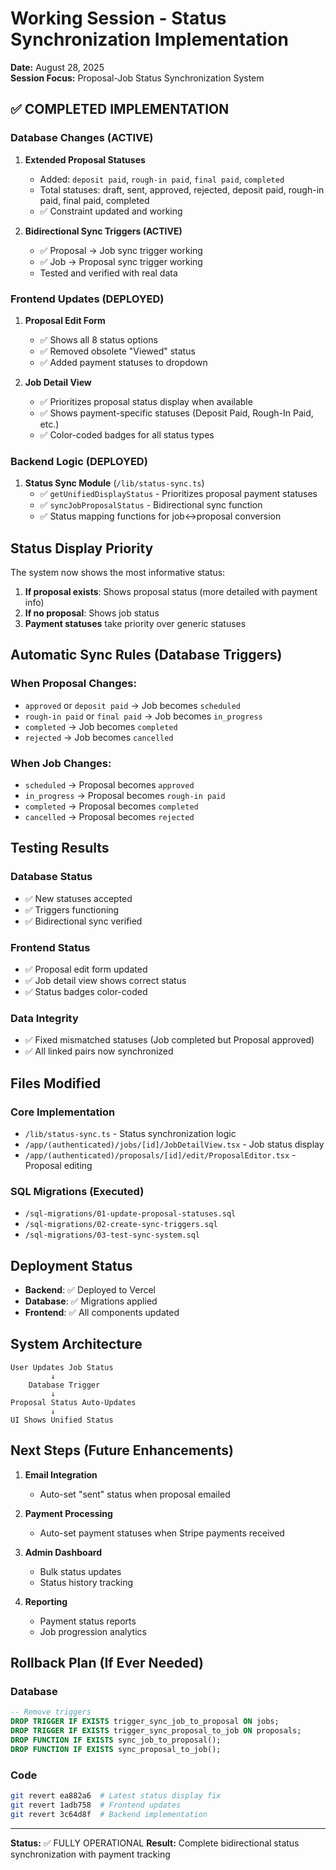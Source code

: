 # Working Session - Status Synchronization Implementation
**Date:** August 28, 2025  
**Session Focus:** Proposal-Job Status Synchronization System

## ✅ COMPLETED IMPLEMENTATION

### Database Changes (ACTIVE)
1. **Extended Proposal Statuses**
   - Added: `deposit paid`, `rough-in paid`, `final paid`, `completed`
   - Total statuses: draft, sent, approved, rejected, deposit paid, rough-in paid, final paid, completed
   - ✅ Constraint updated and working

2. **Bidirectional Sync Triggers (ACTIVE)**
   - ✅ Proposal → Job sync trigger working
   - ✅ Job → Proposal sync trigger working
   - Tested and verified with real data

### Frontend Updates (DEPLOYED)
1. **Proposal Edit Form**
   - ✅ Shows all 8 status options
   - ✅ Removed obsolete "Viewed" status
   - ✅ Added payment statuses to dropdown

2. **Job Detail View**
   - ✅ Prioritizes proposal status display when available
   - ✅ Shows payment-specific statuses (Deposit Paid, Rough-In Paid, etc.)
   - ✅ Color-coded badges for all status types

### Backend Logic (DEPLOYED)
1. **Status Sync Module** (`/lib/status-sync.ts`)
   - ✅ `getUnifiedDisplayStatus` - Prioritizes proposal payment statuses
   - ✅ `syncJobProposalStatus` - Bidirectional sync function
   - ✅ Status mapping functions for job↔proposal conversion

## Status Display Priority

The system now shows the most informative status:
1. **If proposal exists**: Shows proposal status (more detailed with payment info)
2. **If no proposal**: Shows job status
3. **Payment statuses** take priority over generic statuses

## Automatic Sync Rules (Database Triggers)

### When Proposal Changes:
- `approved` or `deposit paid` → Job becomes `scheduled`
- `rough-in paid` or `final paid` → Job becomes `in_progress`
- `completed` → Job becomes `completed`
- `rejected` → Job becomes `cancelled`

### When Job Changes:
- `scheduled` → Proposal becomes `approved`
- `in_progress` → Proposal becomes `rough-in paid`
- `completed` → Proposal becomes `completed`
- `cancelled` → Proposal becomes `rejected`

## Testing Results

### Database Status
- ✅ New statuses accepted
- ✅ Triggers functioning
- ✅ Bidirectional sync verified

### Frontend Status
- ✅ Proposal edit form updated
- ✅ Job detail view shows correct status
- ✅ Status badges color-coded

### Data Integrity
- ✅ Fixed mismatched statuses (Job completed but Proposal approved)
- ✅ All linked pairs now synchronized

## Files Modified

### Core Implementation
- `/lib/status-sync.ts` - Status synchronization logic
- `/app/(authenticated)/jobs/[id]/JobDetailView.tsx` - Job status display
- `/app/(authenticated)/proposals/[id]/edit/ProposalEditor.tsx` - Proposal editing

### SQL Migrations (Executed)
- `/sql-migrations/01-update-proposal-statuses.sql`
- `/sql-migrations/02-create-sync-triggers.sql`
- `/sql-migrations/03-test-sync-system.sql`

## Deployment Status
- **Backend**: ✅ Deployed to Vercel
- **Database**: ✅ Migrations applied
- **Frontend**: ✅ All components updated

## System Architecture

```
User Updates Job Status
         ↓
    Database Trigger
         ↓
Proposal Status Auto-Updates
         ↓
UI Shows Unified Status
```

## Next Steps (Future Enhancements)

1. **Email Integration**
   - Auto-set "sent" status when proposal emailed
   
2. **Payment Processing**
   - Auto-set payment statuses when Stripe payments received
   
3. **Admin Dashboard**
   - Bulk status updates
   - Status history tracking
   
4. **Reporting**
   - Payment status reports
   - Job progression analytics

## Rollback Plan (If Ever Needed)

### Database
```sql
-- Remove triggers
DROP TRIGGER IF EXISTS trigger_sync_job_to_proposal ON jobs;
DROP TRIGGER IF EXISTS trigger_sync_proposal_to_job ON proposals;
DROP FUNCTION IF EXISTS sync_job_to_proposal();
DROP FUNCTION IF EXISTS sync_proposal_to_job();
```

### Code
```bash
git revert ea882a6  # Latest status display fix
git revert 1adb758  # Frontend updates
git revert 3c64d8f  # Backend implementation
```

---
**Status:** ✅ FULLY OPERATIONAL
**Result:** Complete bidirectional status synchronization with payment tracking